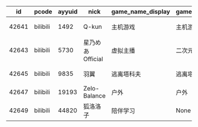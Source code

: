 | id | pcode | ayyuid | nick | game_name_display | game_name | gameid | team | group_leader | game_type | week_7 | week_6 | week_5 | week_4 | week_3 | week_2 | week_1 | week_0 | longest_icr_weeks | predict_acu | dt |
|---|---|---|---|---|---|---|---|---|---|---|---|---|---|---|---|---|---|---|---|---|
| 42641 | bilibili | 1492 | Q-kun | 主机游戏 | 主机游戏 | 1964 | 主机系 | 李观土 | 单机热游 | 3.82130837 | 6.44856644 | 5.61177015 | 6.16180992 | 6.17947006 | 6.43974447 | 4.8141098 | 7.03929663 | 6 | 1412.97717285 | 2021-05-31 |
| 42643 | bilibili | 5730 | 星乃めあOfficial | 虚拟主播 | 二次元 | 2633 | None | None | 娱乐天地 | 0.0 | 0.0 | 0.89130402 | 1.05555999 | 1.11473799 | 0.0 | 1.16501665 | 1.37756598 | 6 | 263.64590454 | 2021-05-31 |
| 42645 | bilibili | 9835 | 羽翼 | 逃离塔科夫 | 逃离塔科夫 | 3493 | 主机系 | 李观土 | 单机热游 | 0.2036207 | 0.25110501 | 0.37280399 | 0.0 | 0.35260099 | 0.48762399 | 0.49568301 | 0.52285641 | 6 | 90.1398468 | 2021-05-31 |
| 42647 | bilibili | 19193 | Zelo-Balance | 户外 | 户外 | 2165 | None | None | 娱乐天地 | 0.47667858 | 0.69102645 | 0.55790758 | 0.55896801 | 0.56131989 | 0.65132946 | 0.68421543 | 0.56813544 | 6 | 99.33148956 | 2021-05-31 |
| 42649 | bilibili | 44820 | 狐洛洛子 | 陪伴学习 | None | 0 | None | None | None | 0.24813899 | 0.41143101 | 0.32832667 | 0.36905351 | 0.38694024 | 0.0 | 0.48350781 | 0.79856098 | 6 | 146.10787964 | 2021-05-31 |
